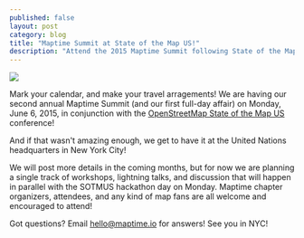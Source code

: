 ```yaml
---
published: false
layout: post
category: blog
title: "Maptime Summit at State of the Map US!"
description: "Attend the 2015 Maptime Summit following State of the Map at the UN!"
---
```

![](http://maptime.github.io/img/un_general_assembly.jpg)

Mark your calendar, and make your travel arragements! We are having our second annual Maptime Summit (and our first full-day affair) on Monday, June 6, 2015, in conjunction with the [OpenStreetMap State of the Map US](http://stateofthemap.us/) conference!

And if that wasn't amazing enough, we get to have it at the United Nations headquarters in New York City!

We will post more details in the coming months, but for now we are planning a single track of workshops, lightning talks, and discussion that will happen in parallel with the SOTMUS hackathon day on Monday. Maptime chapter organizers, attendees, and any kind of map fans are all welcome and encouraged to attend!

Got questions? Email hello@maptime.io for answers! See you in NYC!